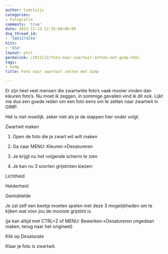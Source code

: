 ```yaml
---
author: tvdsluijs
categories:
- Fotografie
comments: 'true'
date: 2013-12-13 12:35:00+00:00
dsq_thread_id:
- '5803274294'
hits:
- '654'
layout: post
permalink: /2013/12/foto-naar-zwartwit-zetten-met-gimp.html
tags:
- Gimp
title: Foto naar zwartwit zetten met Gimp

---
```

Er zijn heel veel mensen die zwartwitte foto’s vaak mooier vinden dan kleuren foto’s. Nu moet ik zeggen, in sommige gevallen vind ik dit ook. Lijkt me dus een goede reden om een foto eens om te zetten naar zwartwit in GIMP.<!--more-->


  
Het is niet moeilijk. zeker niet als je de stappen hier onder volgt.

Zwartwit maken

1. Open de foto die je zwart wit wilt maken

2. Ga naar MENU: Kleuren->Desatureren

3. Je krijgt nu het volgende scherm te zien

4. Je kan nu 3 soorten grijstinten kiezen:
  
Lichtheid
  
Helderheid
  
Gemiddelde

Je zal zelf een beetje moeten spelen met deze 3 mogelijkheden om te kijken wat voor jou de mooiste grijstint is.

(je kan altijd met CTRL+Z of MENU: Bewerken->Desatureren ongedaan maken, terug naar het origineel)

Klik op Desaturate

Klaar je foto is zwartwit.